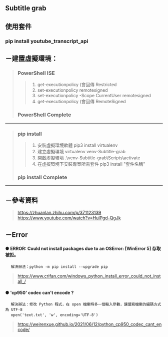 ## Subtitle grab
## 使用套件
### pip install youtube_transcript_api

## －建置虛擬環境：
> ###  PowerShell ISE
>> 1. get-executionpolicy (會回傳 Restricted
>> 2. set-executionpolicy remotesigned
>> 3. set-executionpolicy -Scope CurrentUser remotesigned
>> 4. get-executionpolicy (會回傳 RemoteSigned
> ### PowerShell Complete 
---
> ### pip install
>> 1. 安裝虛擬環境軟體 pip3 install virtualenv  
>> 2. 建立虛擬環境 virtualenv venv-Subtitle-grab
>> 3. 開啟虛擬環境 .\venv-Subtitle-grab\Scripts\activate
>> 4. 在虛擬環境下安裝專案所需套件 pip3 install "套件名稱"
> ### pip install Complete
---
## －參考資料
> https://zhuanlan.zhihu.com/p/371123139 <br>
> https://www.youtube.com/watch?v=HulPgd-QgJk
## －Error 
#### ● ERROR: Could not install packages due to an OSError: [WinError 5] 存取被拒。
&emsp;
`解決辦法：python -m pip install --upgrade pip`
&emsp;
> https://www.crifan.com/windows_python_install_error_could_not_install_/
#### ● 'cp950' codec can't encode ?
&emsp;
`解決辦法：修改 Python 程式，在 open 檔案時多一個輸入參數，讓讀寫檔案的編碼方式為 UTF-8` <br> &emsp; `open('text.txt', 'w', encoding='UTF-8')`
&emsp;
> https://weirenxue.github.io/2021/06/12/python_cp950_codec_cant_encode/
